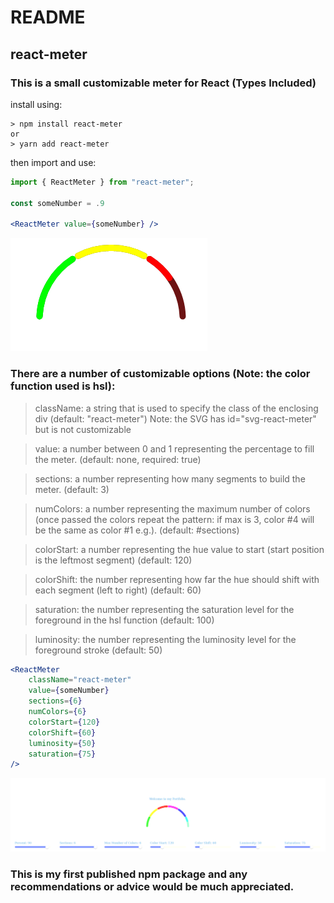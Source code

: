 # README
## react-meter

### This is a small customizable meter for React (Types Included)

install using:
```
> npm install react-meter
or
> yarn add react-meter
```
then import and use:

```jsx
import { ReactMeter } from "react-meter";

const someNumber = .9

<ReactMeter value={someNumber} />
```

![example image](https://github.com/DarbyBurbidge/react-meter/blob/dev/gauge/.images/GuageExampleAlpha.png)

### There are a number of customizable options (Note: the color function used is hsl):

> className: a string that is used to specify the class of the enclosing div (default: "react-meter") Note: the SVG has id="svg-react-meter" but is not customizable

> value: a number between 0 and 1 representing the percentage to fill the meter. (default: none, required: true)

> sections: a number representing how many segments to build the meter. (default: 3)

> numColors: a number representing the maximum number of colors (once passed the colors repeat the pattern: if max is 3, color #4 will be the same as color #1 e.g.). (default: #sections)

> colorStart: a number representing the hue value to start (start position is the leftmost segment) (default: 120)

> colorShift: the number representing how far the hue should shift with each segment (left to right) (default: 60)

> saturation: the number representing the saturation level for the foreground in the hsl function (default: 100)

> luminosity: the number representing the luminosity level for the foreground stroke (default: 50)

```jsx
<ReactMeter
    className="react-meter"
    value={someNumber} 
    sections={6}
    numColors={6}
    colorStart={120}
    colorShift={60}
    luminosity={50}
    saturation={75}   
/>
```

![example of customization](https://github.com/DarbyBurbidge/react-meter/blob/dev/gauge/.images/GuageCustomExample.png)

### This is my first published npm package and any recommendations or advice would be much appreciated.



